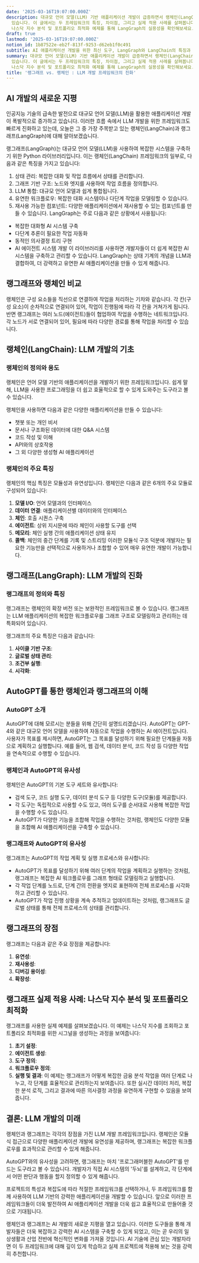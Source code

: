 ```yaml
---
date: '2025-03-16T19:07:00.000Z'
description: 대규모 언어 모델(LLM) 기반 애플리케이션 개발이 급증하면서 랭체인(LangChain)과 랭그래프(LangGraph)가 주목받고
  있습니다. 이 글에서는 두 프레임워크의 특징, 차이점, 그리고 실제 적용 사례를 살펴봅니다. AutoGPT와의 유사성을 통해 각 프레임워크를 이해하고,
  나스닥 지수 분석 및 포트폴리오 최적화 예제를 통해 LangGraph의 실용성을 확인해보세요.
draft: true
lastmod: '2025-03-16T19:07:00.000Z'
notion_id: 1b87522e-eb2f-813f-9253-d62eb1f0c491
subtitle: AI 애플리케이션 개발을 위한 최신 도구, LangGraph와 LangChain의 특징과 차이점 탐구
summary: 대규모 언어 모델(LLM) 기반 애플리케이션 개발이 급증하면서 랭체인(LangChain)과 랭그래프(LangGraph)가 주목받고
  있습니다. 이 글에서는 두 프레임워크의 특징, 차이점, 그리고 실제 적용 사례를 살펴봅니다. AutoGPT와의 유사성을 통해 각 프레임워크를 이해하고,
  나스닥 지수 분석 및 포트폴리오 최적화 예제를 통해 LangGraph의 실용성을 확인해보세요.
title: '랭그래프 vs. 랭체인 : LLM 개발 프레임워크의 진화'
---
```


## AI 개발의 새로운 지평

인공지능 기술의 급속한 발전으로 대규모 언어 모델(LLM)을 활용한 애플리케이션 개발이 폭발적으로 증가하고 있습니다. 이러한 흐름 속에서 LLM 개발을 위한 프레임워크도 빠르게 진화하고 있는데, 오늘은 그 중 가장 주목받고 있는 랭체인(LangChain)과 랭그래프(LangGraph)에 대해 알아보겠습니다.

랭그래프(LangGraph)는 대규모 언어 모델(LLM)을 사용하여 복잡한 시스템을 구축하기 위한 Python 라이브러리입니다. 이는 랭체인(LangChain) 프레임워크의 일부로, 다음과 같은 특징을 가지고 있습니다:

1. 상태 관리: 복잡한 대화 및 작업 흐름에서 상태를 관리합니다.
1. 그래프 기반 구조: 노드와 엣지를 사용하여 작업 흐름을 정의합니다.
1. LLM 통합: 대규모 언어 모델과 쉽게 통합됩니다.
1. 유연한 워크플로우: 복잡한 대화 시스템이나 다단계 작업을 모델링할 수 있습니다.
1. 재사용 가능한 컴포넌트: 다양한 애플리케이션에서 재사용할 수 있는 컴포넌트를 만들 수 있습니다.
LangGraph는 주로 다음과 같은 상황에서 사용됩니다:

- 복잡한 대화형 AI 시스템 구축
- 다단계 추론이 필요한 작업 자동화
- 동적인 의사결정 트리 구현
- AI 에이전트 시스템 개발
이 라이브러리를 사용하면 개발자들이 더 쉽게 복잡한 AI 시스템을 구축하고 관리할 수 있습니다. LangGraph는 상태 기계의 개념을 LLM과 결합하여, 더 강력하고 유연한 AI 애플리케이션을 만들 수 있게 해줍니다.

## 랭그래프와 랭체인 비교

랭체인은 구성 요소들을 직선으로 연결하여 작업을 처리하는 기차와 같습니다. 각 칸(구성 요소)이 순차적으로 연결되어 있어, 작업이 진행됨에 따라 각 칸을 거쳐가게 됩니다. 반면 랭그래프는 여러 노드(에이전트)들이 협업하여 작업을 수행하는 네트워크입니다. 각 노드가 서로 연결되어 있어, 필요에 따라 다양한 경로를 통해 작업을 처리할 수 있습니다.

## 

## 랭체인(LangChain): LLM 개발의 기초

### 랭체인의 정의와 용도

랭체인은 언어 모델 기반의 애플리케이션을 개발하기 위한 프레임워크입니다. 쉽게 말해, LLM을 사용한 프로그래밍을 더 쉽고 효율적으로 할 수 있게 도와주는 도구라고 볼 수 있습니다.

랭체인을 사용하면 다음과 같은 다양한 애플리케이션을 만들 수 있습니다:

- 챗봇 또는 개인 비서
- 문서나 구조화된 데이터에 대한 Q&A 시스템
- 코드 작성 및 이해
- API와의 상호작용
- 그 외 다양한 생성형 AI 애플리케이션
### 랭체인의 주요 특징

랭체인의 핵심 특징은 모듈성과 유연성입니다. 랭체인은 다음과 같은 6개의 주요 모듈로 구성되어 있습니다:

1. **모델 I/O**: 언어 모델과의 인터페이스
1. **데이터 연결**: 애플리케이션별 데이터와의 인터페이스
1. **체인**: 호출 시퀀스 구축
1. **에이전트**: 상위 지시문에 따라 체인이 사용할 도구를 선택
1. **메모리**: 체인 실행 간의 애플리케이션 상태 유지
1. **콜백**: 체인의 중간 단계를 기록 및 스트리밍
이러한 모듈식 구조 덕분에 개발자는 필요한 기능만을 선택적으로 사용하거나 조합할 수 있어 매우 유연한 개발이 가능합니다.


## 랭그래프(LangGraph): LLM 개발의 진화

### 랭그래프의 정의와 특징

랭그래프는 랭체인의 확장 버전 또는 보완적인 프레임워크로 볼 수 있습니다. 랭그래프는 LLM 애플리케이션의 복잡한 워크플로우를 그래프 구조로 모델링하고 관리하는 데 특화되어 있습니다.

랭그래프의 주요 특징은 다음과 같습니다:

1. **사이클 기반 구조**:
1. **글로벌 상태 관리**:
1. **조건부 실행**:
1. **시각화**:


## AutoGPT를 통한 랭체인과 랭그래프의 이해

### AutoGPT 소개

AutoGPT에 대해 모르시는 분들을 위해 간단히 설명드리겠습니다. AutoGPT는 GPT-4와 같은 대규모 언어 모델을 사용하여 자동으로 작업을 수행하는 AI 에이전트입니다. 사용자가 목표를 제시하면, AutoGPT는 그 목표를 달성하기 위해 필요한 단계들을 자동으로 계획하고 실행합니다. 예를 들어, 웹 검색, 데이터 분석, 코드 작성 등 다양한 작업을 연속적으로 수행할 수 있습니다.

### 랭체인과 AutoGPT의 유사성

랭체인은 AutoGPT의 기본 도구 세트와 유사합니다:

- 검색 도구, 코드 실행 도구, 데이터 분석 도구 등 다양한 도구(모듈)를 제공합니다.
- 각 도구는 독립적으로 사용할 수도 있고, 여러 도구를 순서대로 사용해 복잡한 작업을 수행할 수도 있습니다.
- AutoGPT가 다양한 기능을 조합해 작업을 수행하는 것처럼, 랭체인도 다양한 모듈을 조합해 AI 애플리케이션을 구축할 수 있습니다.
### 랭그래프와 AutoGPT의 유사성

랭그래프는 AutoGPT의 작업 계획 및 실행 프로세스와 유사합니다:

- AutoGPT가 목표를 달성하기 위해 여러 단계의 작업을 계획하고 실행하는 것처럼, 랭그래프는 복잡한 AI 워크플로우를 그래프 형태로 모델링하고 실행합니다.
- 각 작업 단계를 노드로, 단계 간의 전환을 엣지로 표현하여 전체 프로세스를 시각화하고 관리할 수 있습니다.
- AutoGPT가 작업 진행 상황을 계속 추적하고 업데이트하는 것처럼, 랭그래프도 글로벌 상태를 통해 전체 프로세스의 상태를 관리합니다.
## 랭그래프의 장점

랭그래프는 다음과 같은 주요 장점을 제공합니다:

1. **유연성**:
1. **재사용성**:
1. **디버깅 용이성**:
1. **확장성**:
## 랭그래프 실제 적용 사례: 나스닥 지수 분석 및 포트폴리오 최적화

랭그래프를 사용한 실제 예제를 살펴보겠습니다. 이 예제는 나스닥 지수를 조회하고 포트폴리오 최적화를 위한 시그널을 생성하는 과정을 보여줍니다:

1. **초기 설정**:
1. **에이전트 생성**:
1. **도구 정의**:
1. **워크플로우 정의**:
1. **실행 및 결과**:
이 예제는 랭그래프가 어떻게 복잡한 금융 분석 작업을 여러 단계로 나누고, 각 단계를 효율적으로 관리하는지 보여줍니다. 또한 실시간 데이터 처리, 복잡한 분석 로직, 그리고 결과에 따른 의사결정 과정을 유연하게 구현할 수 있음을 보여줍니다.

## 결론: LLM 개발의 미래

랭체인과 랭그래프는 각각의 장점을 가진 LLM 개발 프레임워크입니다. 랭체인은 모듈식 접근으로 다양한 애플리케이션 개발에 유연성을 제공하며, 랭그래프는 복잡한 워크플로우를 효과적으로 관리할 수 있게 해줍니다.

AutoGPT와의 유사성을 고려하면, 랭그래프는 마치 '프로그래머블한 AutoGPT'를 만드는 도구라고 볼 수 있습니다. 개발자가 직접 AI 시스템의 '두뇌'를 설계하고, 각 단계에서 어떤 판단과 행동을 할지 정의할 수 있게 해줍니다.

프로젝트의 특성과 복잡도에 따라 적절한 프레임워크를 선택하거나, 두 프레임워크를 함께 사용하여 LLM 기반의 강력한 애플리케이션을 개발할 수 있습니다. 앞으로 이러한 프레임워크들이 더욱 발전하여 AI 애플리케이션 개발을 더욱 쉽고 효율적으로 만들어줄 것으로 기대됩니다.

랭체인과 랭그래프는 AI 개발의 새로운 지평을 열고 있습니다. 이러한 도구들을 통해 개발자들은 더욱 복잡하고 강력한 AI 시스템을 구축할 수 있게 되었고, 이는 곧 우리의 일상생활과 산업 전반에 혁신적인 변화를 가져올 것입니다. AI 기술에 관심 있는 개발자라면 이 두 프레임워크에 대해 깊이 있게 학습하고 실제 프로젝트에 적용해 보는 것을 강력히 추천합니다.

